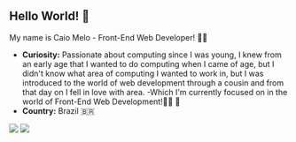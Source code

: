 ## Hello World! 👋 
My name is Caio Melo - Front-End Web Developer! 👨‍💻

- **Curiosity:** Passionate about computing since I was young, I knew from an early age that I wanted to do computing when I came of age, but I didn't know what area of computing I wanted to work in, but I was introduced to the world of web development through a cousin and from that day on I fell in love with area. 
-Which I'm currently focused on in the world of Front-End Web Development!👨‍💻 🚀
- **Country:** Brazil 🇧🇷 
  

<div>
  <a href="mailto:Caio.francisco.melo10@gmail.com" target="_blank"><img src="https://img.shields.io/badge/Gmail-D14836?style=for-the-badge&logo=gmail&logoColor=white" target="_blank"></a>
  <a href="https://www.linkedin.com/in/caio-melo-73595b24b" target="_blank"><img src="https://img.shields.io/badge/LinkedIn-0077B5?style=for-the-badge&logo=linkedin&logoColor=white" target="_blank"></a>

</div>

